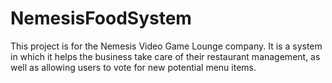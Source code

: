 # NemesisFoodSystem
This project is for the Nemesis Video Game Lounge company. It is a system in which it helps the business take care of their restaurant management, as well as allowing users to vote for new potential menu items.
